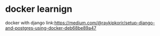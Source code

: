 # docker learnign

docker with django link:https://medium.com/@raykipkorir/setup-django-and-postgres-using-docker-deb68be89a47